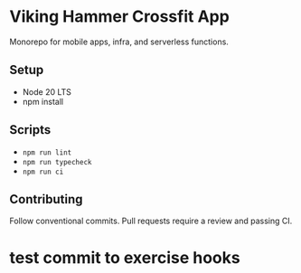 ﻿# Viking Hammer Crossfit App

Monorepo for mobile apps, infra, and serverless functions.

## Setup
- Node 20 LTS
- npm install

## Scripts
- `npm run lint`
- `npm run typecheck`
- `npm run ci`

## Contributing
Follow conventional commits. Pull requests require a review and passing CI.

# test commit to exercise hooks
